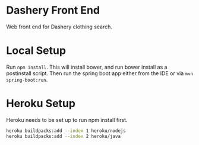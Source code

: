 # Dashery Front End
Web front end for Dashery clothing search.

# Local Setup

Run `npm install`.  This will install bower, and run bower install as a postinstall script.  Then run the spring boot app either from the IDE or via `mvn spring-boot:run`.

# Heroku Setup

Heroku needs to be set up to run npm install first.

```bash
heroku buildpacks:add --index 1 heroku/nodejs
heroku buildpacks:add --index 2 heroku/java
```
